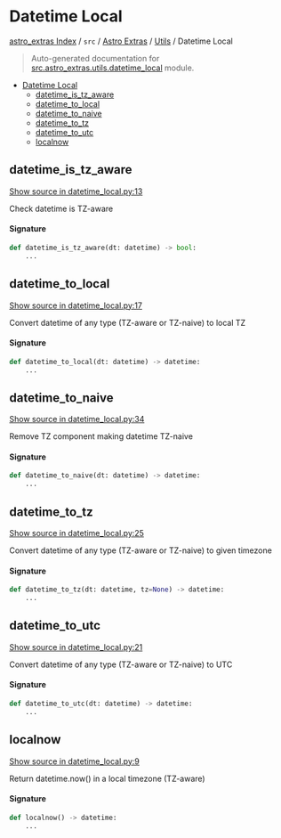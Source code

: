 # Datetime Local

[astro_extras Index](../../../README.md#astro_extras-index) /
`src` /
[Astro Extras](../index.md#astro-extras) /
[Utils](./index.md#utils) /
Datetime Local

> Auto-generated documentation for [src.astro_extras.utils.datetime_local](https://github.com/skolchin/astro-extras/blob/main/src/astro_extras/utils/datetime_local.py) module.

- [Datetime Local](#datetime-local)
  - [datetime_is_tz_aware](#datetime_is_tz_aware)
  - [datetime_to_local](#datetime_to_local)
  - [datetime_to_naive](#datetime_to_naive)
  - [datetime_to_tz](#datetime_to_tz)
  - [datetime_to_utc](#datetime_to_utc)
  - [localnow](#localnow)

## datetime_is_tz_aware

[Show source in datetime_local.py:13](https://github.com/skolchin/astro-extras/blob/main/src/astro_extras/utils/datetime_local.py#L13)

Check datetime is TZ-aware

#### Signature

```python
def datetime_is_tz_aware(dt: datetime) -> bool:
    ...
```



## datetime_to_local

[Show source in datetime_local.py:17](https://github.com/skolchin/astro-extras/blob/main/src/astro_extras/utils/datetime_local.py#L17)

Convert datetime of any type (TZ-aware or TZ-naive) to local TZ

#### Signature

```python
def datetime_to_local(dt: datetime) -> datetime:
    ...
```



## datetime_to_naive

[Show source in datetime_local.py:34](https://github.com/skolchin/astro-extras/blob/main/src/astro_extras/utils/datetime_local.py#L34)

Remove TZ component making datetime TZ-naive

#### Signature

```python
def datetime_to_naive(dt: datetime) -> datetime:
    ...
```



## datetime_to_tz

[Show source in datetime_local.py:25](https://github.com/skolchin/astro-extras/blob/main/src/astro_extras/utils/datetime_local.py#L25)

Convert datetime of any type (TZ-aware or TZ-naive) to given timezone

#### Signature

```python
def datetime_to_tz(dt: datetime, tz=None) -> datetime:
    ...
```



## datetime_to_utc

[Show source in datetime_local.py:21](https://github.com/skolchin/astro-extras/blob/main/src/astro_extras/utils/datetime_local.py#L21)

Convert datetime of any type (TZ-aware or TZ-naive) to UTC

#### Signature

```python
def datetime_to_utc(dt: datetime) -> datetime:
    ...
```



## localnow

[Show source in datetime_local.py:9](https://github.com/skolchin/astro-extras/blob/main/src/astro_extras/utils/datetime_local.py#L9)

Return datetime.now() in a local timezone (TZ-aware)

#### Signature

```python
def localnow() -> datetime:
    ...
```